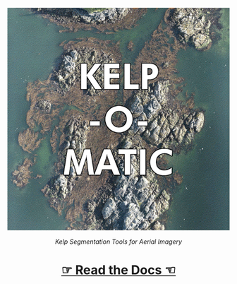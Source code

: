 <p align="center">
    <img src="./docs/images/kelp_o_matic_smaller.gif" alt="Kelp-O-Matic" />
</p>

<p align="center">
    <i>Kelp Segmentation Tools for Aerial Imagery</i>
</p>

<h1 align="center"> 
    <a href="http://hakai-segmentation.readthedocs.io/">&#9758; Read the Docs &#9756;</a>
</h1>




